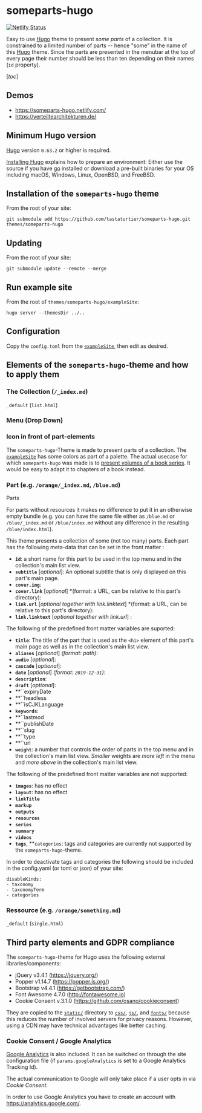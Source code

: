 # someparts-hugo

[![Netlify Status](https://api.netlify.com/api/v1/badges/3fd1eb1a-8887-4605-a09d-d92d238aa575/deploy-status)](https://app.netlify.com/sites/someparts-hugo/deploys)

Easy to use [Hugo](https://gohugo.io/) theme to present *some parts* of a collection. It is constrained to a limited number of parts -- hence "some" in the name of this [Hugo](https://gohugo.io/) theme. Since the parts are presented in the menubar at the top of every page their number should be less than ten depending on their names (``id`` property).

[_toc_]

## Demos

- https://someparts-hugo.netlify.com/
- https://verteiltearchitekturen.de/

## Minimum Hugo version

[Hugo](https://gohugo.io/) version `0.63.2` or higher is required. 

[Installing Hugo](https://gohugo.io/getting-started/installing) explains how to prepare an environment: Either use the source if you have [go](https://golang.org/) installed or download a pre-built binaries for your OS including macOS, Windows, Linux, OpenBSD, and FreeBSD.

## Installation of the ``someparts-hugo`` theme

From the root of your site:

```
git submodule add https://github.com/tastaturtier/someparts-hugo.git themes/someparts-hugo
```

## Updating

From the root of your site:

```
git submodule update --remote --merge
```

## Run example site

From the root of `themes/someparts-hugo/exampleSite`:

```
hugo server --themesDir ../..
```

## Configuration

Copy the `config.toml` from the [`exampleSite`](https://github.com/tastaturtier/someparts-hugo/tree/master/exampleSite), then edit as desired.

## Elements of the ``someparts-hugo``-theme and how to apply them

### The Collection (``/_index.md``)
``_default`` (``list.html``)
### Menu (Drop Down)
### Icon in front of part-elements

The ``someparts-hugo``-Theme is made to present parts of a collection. The [`exampleSite`](https://github.com/tastaturtier/someparts-hugo/tree/master/exampleSite) has some colors as part of a palette. The actual usecase for which ``someparts-hugo`` was made is to [present volumes of a book series](https://verteiltearchitekturen.de/). It would be easy to adapt it to chapters of a book instead.

### Part (e.g. ``/orange/_index.md``, ``/blue.md``)

Parts 

For parts without resources it makes no difference to put it in an otherwise empty bundle (e.g. you can have the same file either as ``/blue.md`` or ``/blue/_index.md`` or ``/blue/index.md`` without any difference in the resulting ``/blue/index.html``).

This theme presents a collection of some (not too many) parts. Each part has the following meta-data that can be set in the front matter :

- **``id``**: a short name for this part to be used in the top menu and in the collection's main list view.
- **``subtitle``** [*optional*]: An optional subtitle that is only displayed on this part's main page.
- **``cover.img``**: 
- **``cover.link``** [*optional*] *(format: a URL, can be relative to this part's directory):
- **``link.url``** [*optional together with link.linktext*] *(format: a URL, can be relative to this part's directory):
- **``link.linktext``** [*optional together with link.url*] :

The following of the predefined front matter variables are suported:

- **``title``**: The title of the part that is used as the ``<h1>`` element of this part's main page as well as in the collection's main list view.
- **``aliases``** [*optional*] *(format: path)*: 
- **``audio``** [*optional*]: 
- **``cascade``** [*optional*]: 
- **``date``** [*optional*] *(format: ``2019-12-31``)*:
- **``description``**: 
- **``draft``** [*optional*]: 
- **``expiryDate
- **``headless
- **``isCJKLanguage
- **``keywords``**: 
- **``lastmod
- **``publishDate
- **``slug
- **``type
- **``url
- **``weight``**: a number that controls the order of parts in the top menu and in the collection's main list view. *Smaller* weights are *more left* in the menu and *more above* in the collection's main list view.

The following of the predefined front matter variables are not supported:

- **``images``**: has no effect
- **``layout``**: has no effect
- **``linkTitle``**
- **``markup``**
- **``outputs``**
- **``resources``**
- **``series``**
- **``summary``**
- **``videos``**
- **``tags``**, **``categories``: tags and categories are currently not supported by the ``someparts-hugo``-theme. 

In order to deactivate tags and categories the following should be included in the config.yaml (or toml or json) of your site:

    disableKinds:
    - taxonomy
    - taxonomyTerm
    - categories

### Ressource (e.g. ``/orange/something.md``)
``_default`` (``single.html``)

## Third party elements and GDPR compliance 
The ``someparts-hugo``-theme for Hugo uses the following external libraries/components:

- jQuery v3.4.1 (https://jquery.org/)
- Popper v1.14.7 (https://popper.js.org/)
- Bootstrap v4.4.1 (https://getbootstrap.com/)
- Font Awesome 4.7.0 (http://fontawesome.io)
- Cookie Consent v.3.1.0 (https://github.com/osano/cookieconsent)

They are copied to the [``static/``](static/) directory to [``css/``](static/css/), [``js/``](static/js/), and [``fonts/``](static/fonts/) because this reduces the number of involved servers for privacy reasons. However, using a CDN may have technical advantages like better caching.

### Cookie Consent / Google Analytics
[Google Analytics](https://marketingplatform.google.com/intl/de/about/analytics/) is also included. It can be switched on through the site configuration file (if ``params.googleAnalytics`` is set to a Google Analytics Tracking Id). 

The actual communication to Google will only take place if a user opts in via *Cookie Consent*.

In order to use Google Analytics you have to create an account with https://analytics.google.com/.

